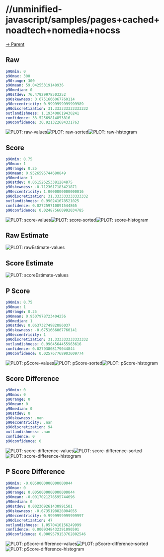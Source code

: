 
# //unminified-javascript/samples/pages+cached+noadtech+nomedia+nocss

[→ Parent](../..)


## Raw


```yaml
p90min: 0
p90max: 300
p90range: 300
p90mean: 59.04255319148936
p90median: 0
p90stdev: 76.47929978503252
p90skewness: 0.6751666067760114
p90eccentricity: 0.9999999999999989
p90discretization: 31.333333333333332
outlandishness: 1.193408619430241
confidence: 33.52569814853816
p90confidence: 30.921322684331763

```

![PLOT: raw-values](./raw/values.svg)![PLOT: raw-sorted](./raw/sorted.svg)![PLOT: raw-histogram](./raw/histogram.svg)
## Score


```yaml
p90min: 0.75
p90max: 1
p90range: 0.25
p90mean: 0.9526595744680849
p90median: 1
p90stdev: 0.061526253381284875
p90skewness: -0.7123617183421871
p90eccentricity: 1.0000000000000016
p90discretization: 31.333333333333332
outlandishness: 0.990241678521025
confidence: 0.027259710091544865
p90confidence: 0.024875660992034785

```

![PLOT: score-values](./score/values.svg)![PLOT: score-sorted](./score/sorted.svg)![PLOT: score-histogram](./score/histogram.svg)
## Raw Estimate

![PLOT: rawEstimate-values](./rawEstimate/values.svg)
## Score Estimate

![PLOT: scoreEstimate-values](./scoreEstimate/values.svg)
## P Score


```yaml
p90min: 0.75
p90max: 1
p90range: 0.25
p90mean: 0.9507978723404256
p90median: 1
p90stdev: 0.06373274982086037
p90skewness: -0.6751666067760141
p90eccentricity: 1
p90discretization: 31.333333333333332
outlandishness: 0.9904564455963616
confidence: 0.02793808179044844
p90confidence: 0.025767768903609774

```

![PLOT: pScore-values](./pScore/values.svg)![PLOT: pScore-sorted](./pScore/sorted.svg)![PLOT: pScore-histogram](./pScore/histogram.svg)
## Score Difference


```yaml
p90min: 0
p90max: 0
p90range: 0
p90mean: 0
p90median: 0
p90stdev: 0
p90skewness: .nan
p90eccentricity: .nan
p90discretization: 94
outlandishness: .nan
confidence: 0
p90confidence: 0

```

![PLOT: score-difference-values](./score-difference/values.svg)![PLOT: score-difference-sorted](./score-difference/sorted.svg)![PLOT: score-difference-histogram](./score-difference/histogram.svg)
## P Score Difference


```yaml
p90min: -0.0050000000000000044
p90max: 0
p90range: 0.0050000000000000044
p90mean: -0.0017021276595744696
p90median: 0
p90stdev: 0.002369261430991501
p90skewness: -0.6735198826004055
p90eccentricity: 0.9999999999999997
p90discretization: 47
outlandishness: 1.0570410156249999
confidence: 0.0009348432391090591
p90confidence: 0.0009579153762802546

```

![PLOT: pScore-difference-values](./pScore-difference/values.svg)![PLOT: pScore-difference-sorted](./pScore-difference/sorted.svg)![PLOT: pScore-difference-histogram](./pScore-difference/histogram.svg)